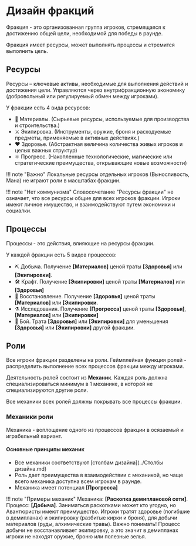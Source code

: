 # Дизайн фракций

Фракция - это организованная группа игроков, стремящаяся к достижению общей цели, необходимой для победы в раунде.

Фракция имеет ресурсы, может выполнять процессы и стремится выполнить цель.

## Ресурсы
Ресурсы – ключевые активы, необходимые для выполнения действий и достижения цели. Управляются через внутрифракционную экономику (добровольный или регулируемый обмен между игроками).

У фракции есть 4 вида ресурсов:

- 💎 Материалы. (Сырьевые ресурсы, используемые для производства и строительства.)
- ⚔️ Экипировка. (Инструменты, оружие, броня и расходуемые предметы, применяемые в активных действиях.)
- ❤️ Здоровье. (Абстрактная величина количества живых игроков и целых важных структур)
- ⚛️ Прогресс. (Накопленные технологические, магические или стратегические преимущества, открывающие новые возможности)

!!! note "Важно"
	Локальные ресурсы отдельных игроков (Выносливость, Мана) не играют роли в масштабах фракции.

!!! note "Нет коммунизма"
	Словосочетание "Ресурсы фракции" не означает, что все ресурсы общие для всех игроков фракции. Игроки имеют личное имущество, и взаимодействуют путем экономики и социалки.

## Процессы
Процессы - это действия, влияющие на ресурсы фракции.

У каждой фракции есть 5 видов процессов:

- ⛏️ Добыча. Получение **[Материалов]** ценой траты **[Здоровья]** или **[Экипировки]**.
- 🛠️ Крафт. Получение **[Экипировки]** ценой траты **[Материалов]** или **[Здоровья]**
- 💊 Восстановление. Получение **[Здоровья]** ценой траты **[Материалов]** или **[Экипировки**.
- ⚗️ Исследования. Получение **[Прогресса]** ценой траты **[Здоровья]**, **[Материалов]** или **[Экипировки]**
- 🔪 Бой. Трата **[Здоровья]** или **[Экипировки]** для уменьшения **[Здоровья]** или **[Экипировки]** другой фракции.

## Роли
Все игроки фракции разделены на роли.
Геймплейная функция ролей - распределить выполнение всех процессов фракции между игроками.

Деятельность ролей состоит из **Механик**.
Каждая роль должна специализироваться минимум в 1 механике, в которой не специализируются другие роли.

Все механики всех ролей должны покрывать все процессы фракции.

### Механики роли
Механика - воплощение одного из процессов фракции в осязаемый и играбельный вариант.

#### Основные принципы механик
- Все механики соответствуют [столбам дизайна](../Столбы дизайна.md)
- Роль дает преимущества в взаимодействии с механикой, но чаще всего механика доступна всем игрокам в раунде.
- Механика имеет потенциал **[Прогресса]**

!!! note "Примеры механик"
	Механика: **[Раскопка демиплановой сети]**. Процесс: **[Добыча]**. Заниматься раскопками может кто угодно, но Авантюристы имеют преимущество. Игроки тратят здоровье (погибшие в демипланах) и экипировку (разбитые кирки и броня), для добычи материалов (руды, алхимические травы). Важно понимать! Процесс добычи не восстанавливает экипировку, а это значит в демипланах игроки не находят оружие, броню или полезные зелья.
